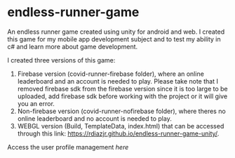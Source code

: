 # endless-runner-game
An endless runner game created using unity for android and web. I created this game for my mobile app development subject and to test my ability in c# and learn more about game development.

I created three versions of this game:
  1. Firebase version (covid-runner-firebase folder), where an online leaderboard and an account is needed to play. Please take note that I removed firebase sdk from the firebase version since it is too large to be uploaded, add firebase sdk before working with the project or it will give you an error.
  2. Non-firebase version (covid-runner-nofirebase folder), where theres no online leaderboard and no account is needed to play.
  3. WEBGL version (Build, TemplateData, index.html) that can be accessed through this link: https://rdiazjr.github.io/endless-runner-game-unity/.

Access the user profile management <i href= https://endless-runnergame.000webhostapp.com/>here</i>
